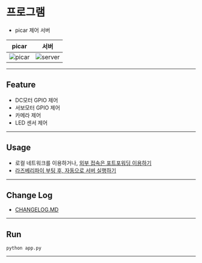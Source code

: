 # 프로그램

- picar 제어 서버

|picar|서버|
|:---:|:---:|
|![picar]()|![server]()|

---

## Feature

- DC모터 GPIO 제어
- 서보모터 GPIO 제어
- 카메라 제어
- LED 센서 제어

---

## Usage

- 로컬 네트워크를 이용하거나, [외부 접속은 포트포워딩 이용하기](https://syki66.github.io/blog/2020/11/06/port-forwading.html)
- [라즈베리파이 부팅 후, 자동으로 서버 실행하기](https://syki66.github.io/blog/2020/09/19/crontab.html)

---

## Change Log

- [CHANGELOG.MD](https://github.com/syki66/picar-server/blob/master/CHANGELOG.MD)

---

## Run

```
python app.py
```

---